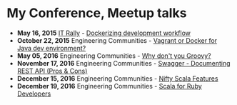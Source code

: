 # My Conference, Meetup talks

* **May 16, 2015** [IT Rally](http://it-rally.org/) - [Dockerizing development workflow](http://go-talks.appspot.com/github.com/halyph/talks/2015/dockerizing_development_workflow.slide)
* **October 22, 2015** Engineering Communities - [Vagrant or Docker for Java dev environment?](http://go-talks.appspot.com/github.com/halyph/talks/2015/vagrant_or_docker_for_java.slide)
* **May 05, 2016** Engineering Communities - [Why don't you Groovy?](http://go-talks.appspot.com/github.com/halyph/talks/2016/why_dont_you_groovy.slide)
* **November 17, 2016** Engineering Communities - [Swagger - Documenting REST API (Pros & Cons)](http://halyph.github.io/talks/2016/swagger-slides/)
* **December 15, 2016** Engineering Communities - [Nifty Scala Features](https://halyph.github.io/talks/2016/nifty_scala_features)
* **December 19, 2016** Engineering Communities - [Scala for Ruby Developers](https://halyph.github.io/talks/2016/scala_for_ruby_developers)
